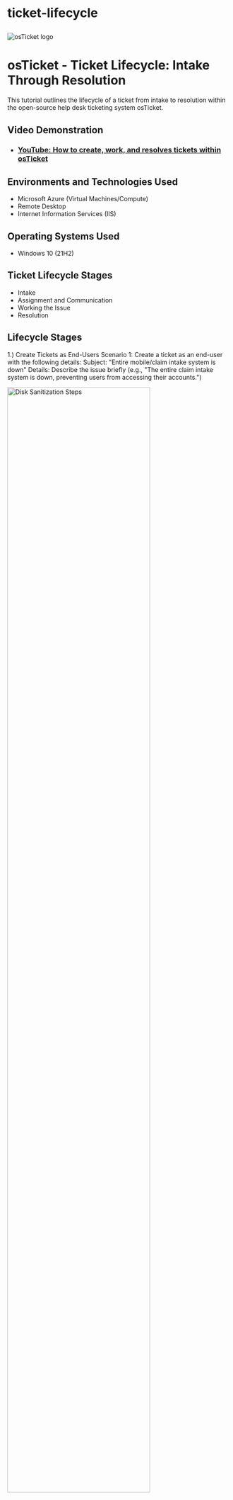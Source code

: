 # ticket-lifecycle<p align="center">
<img src="https://i.imgur.com/Clzj7Xs.png" alt="osTicket logo"/>
</p>

<h1>osTicket - Ticket Lifecycle: Intake Through Resolution</h1>
This tutorial outlines the lifecycle of a ticket from intake to resolution within the open-source help desk ticketing system osTicket.<br />


<h2>Video Demonstration</h2>

- ### [YouTube: How to create, work, and resolves tickets within osTicket](https://www.youtube.com)

<h2>Environments and Technologies Used</h2>

- Microsoft Azure (Virtual Machines/Compute)
- Remote Desktop
- Internet Information Services (IIS)

<h2>Operating Systems Used </h2>

- Windows 10</b> (21H2)

<h2>Ticket Lifecycle Stages</h2>

- Intake
- Assignment and Communication
- Working the Issue
- Resolution

<h2>Lifecycle Stages</h2>

1.) Create Tickets as End-Users
Scenario 1: Create a ticket as an end-user with the following details:
Subject: "Entire mobile/claim intake system is down"
Details: Describe the issue briefly (e.g., "The entire claim intake system is down, preventing users from accessing their accounts.")   

<p>
<img src="https://i.imgur.com/Jdituyk.png" height="80%" width="80%" alt="Disk Sanitization Steps"/>
</p>
<p>
2.) Observe Ticket Properties as Help Desk Agent
Log in as Help Desk Agent (john).
Observe the ticket’s properties:
Priority: Default value.
Department: Default department.
SLA: Default SLA.
Assigned To: Not yet assigned.
</p>
<br />

<p>
<img src="https://i.imgur.com/vYqaIYF.png" height="80%" width="80%" alt="Disk Sanitization Steps"/>
<img src="https://i.imgur.com/XH2xWte.png" height="80%" width="80%" alt="Disk Sanitization Steps"/>
</p>
<p>
3.) Set Ticket Properties
Update the ticket with the following properties:
SLA: Sev-A (1 hour, 24/7).
Assigned To: Claim Intake Team.
</p>
<br />

<p>
<img src="https://i.imgur.com/Crn1r3Q.png" height="80%" width="80%" alt="Disk Sanitization Steps"/>
<img src="https://i.imgur.com/jpR0eAK.png" height="80%" width="80%" alt="Disk Sanitization Steps"/>
<img src="https://i.imgur.com/KCm1vfP.png" height="80%" width="80%" alt="Disk Sanitization Steps"/>

</p>
<p>
4.) Verify Ticket Permissions
Log back in as Help Desk Agent (john).
Attempt to view or modify the ticket. Verify whether the changes are accessible or editable.


5.) Work the Ticket to Completion
Log in as Help Desk Agent (john).
Take ownership of the ticket, work the issue, and resolve it.
Mark the ticket as Closed once the issue is resolved. 
</p>
</p>
<img src="https://i.imgur.com/Q3rbXuR.png" height="80%" width="80%" alt="Disk Sanitization Steps"/>

6.) Create Another Ticket as End-User
Scenario 2: Create a ticket as an end-user with the following details:
Subject: "Accounting department needs Adobe upgrade, broken"
Details: Describe the issue briefly (e.g., "The Adobe software used by the accounting department is broken and needs an upgrade.")

</p>
<img src="https://i.imgur.com/3mgyWxg.png" height="80%" width="80%" alt="Disk Sanitization Steps"/>
</p>

7.) Observe Ticket Properties as Help Desk Agent
Log in as Help Desk Admin (stephen).
Observe the ticket’s properties:
Priority: Default value.
Department: Default department.
SLA: Default SLA.
Assigned To: Not yet assigned.
</p>

<img src="https://i.imgur.com/frOvka6.png" height="80%" width="80%" alt="Disk Sanitization Steps"/>
</p>

8.) Set Ticket Properties
Update the ticket with the following properties:
SLA: Sev-B (4 hours, 24/7).
Assigned To: Claim Intake
Department: Support.

</p>

<img src="https://i.imgur.com/VAKuRSX.png" height="80%" width="80%" alt="Disk Sanitization Steps"/>
<img src="https://i.imgur.com/FcNXWuE.png" height="80%" width="80%" alt="Disk Sanitization Steps"/>

</p>
9.) Work the Ticket to Completion
Log in as Help Desk Agent (jane).
Take ownership of the ticket, work the issue, and resolve it.
Mark the ticket as Closed once the issue is resolved.

</p>
<img src="https://i.imgur.com/hiOIzyG.png" height="80%" width="80%" alt="Disk Sanitization Steps"/>

10.) Create a Final Ticket as End-User
Scenario 3: Create a ticket as an end-user with the following details:
Subject: "CFO’s laptop will no longer turn on"
Details: Describe the issue briefly (e.g., "The CFO's laptop is not powering on, and it needs urgent attention.")
</p>

<img src="https://i.imgur.com/sd38XeP.png" height="80%" width="80%" alt="Disk Sanitization Steps"/>

</p>

11.) Observe Ticket Properties as Help Desk Agent
Log in as Help Desk Agent (john).
Observe the ticket’s properties:
Priority: Default value.
Department: Default department.
SLA: Default SLA.
Assigned To: Not yet assigned.
</p>

<img src="https://i.imgur.com/PozUKLi.png" height="80%" width="80%" alt="Disk Sanitization Steps"/>

</p>
12.) Set Ticket Properties
Update the ticket with the following properties:
SLA: Sev-B (4 hours, 24/7).
Department: Support.
Assigned To: John Doe
</p>

<img src="https://i.imgur.com/4tO4A8y.png" height="80%" width="80%" alt="Disk Sanitization Steps"/>
</p>

13.) Work the Ticket to Completion
Log in as Help Desk Agent (john).
Take ownership of the ticket, work the issue, and resolve it.
Mark the ticket as Closed once the issue is resolved.
</p>

Conclusion
By following these steps, you have successfully demonstrated the lifecycle of a ticket from intake to resolution within osTicket. 
This lab highlights the importance of ticket properties, proper assignment, and resolution processes in a help desk environment.





</p>
</p>
</p>
</p>










<br />
